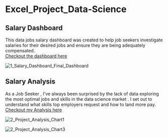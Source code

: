 # Excel_Project_Data-Science

## Salary Dashboard
This data jobs salary dashboard was created to help job seekers investigate salaries for their desired jobs and ensure they are being adequately compensated.  
[Checkout the dashboard here](Project_1-Dashboard)


![1_Salary_Dashboard_Final_Dashboard](https://github.com/user-attachments/assets/f2205181-3ff8-405f-8b17-1d0b9fb0b357)

## Salary Analysis
As a Job Seeker , I've always been surprised by the lack  of data exploring the most optimal jobs and skills in  the data science market . I set out to  understand what skills top employers request and how to land more pay.
[Checkout  my Analysis here](Project_2-Analysis)

![2_Project_Analysis_Chart1](https://github.com/user-attachments/assets/6480db6e-0838-41b1-b2e2-4ac1477d110c)

![2_Project_Analysis_Chart3](https://github.com/user-attachments/assets/b9ce040c-81b3-4d56-a505-2a31958aa1ed)
